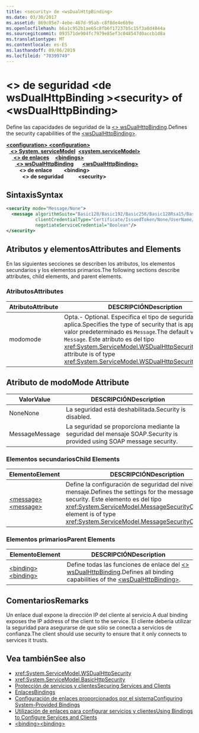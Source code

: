 ```yaml
---
title: <security> de <wsDualHttpBinding>
ms.date: 03/30/2017
ms.assetid: 869c05e7-4ebe-467d-95ab-c8f8de4e6b9e
ms.openlocfilehash: b6a1c952b1ae65c8fb6f17237b5c15f3a8d4844a
ms.sourcegitcommit: 093571de904fc7979e85ef3c048547d0accb1d8a
ms.translationtype: MT
ms.contentlocale: es-ES
ms.lasthandoff: 09/06/2019
ms.locfileid: "70399749"
---
```

# <a name="security-of-wsdualhttpbinding"></a><span data-ttu-id="ac314-102">\<> de seguridad \<de wsDualHttpBinding ></span><span class="sxs-lookup"><span data-stu-id="ac314-102">\<security> of \<wsDualHttpBinding></span></span>
<span data-ttu-id="ac314-103">Define las capacidades de seguridad de la [ \<> wsDualHttpBinding](wsdualhttpbinding.md).</span><span class="sxs-lookup"><span data-stu-id="ac314-103">Defines the security capabilities of the [\<wsDualHttpBinding>](wsdualhttpbinding.md).</span></span>  
  
<span data-ttu-id="ac314-104">[ **\<configuration>** ](../configuration-element.md)</span><span class="sxs-lookup"><span data-stu-id="ac314-104">[**\<configuration>**](../configuration-element.md)</span></span>\
<span data-ttu-id="ac314-105">&nbsp;&nbsp;[ **\<> System. serviceModel**](system-servicemodel.md)</span><span class="sxs-lookup"><span data-stu-id="ac314-105">&nbsp;&nbsp;[**\<system.serviceModel>**](system-servicemodel.md)</span></span>\
<span data-ttu-id="ac314-106">&nbsp;&nbsp;&nbsp;&nbsp;[ **\<> de enlaces**](bindings.md)</span><span class="sxs-lookup"><span data-stu-id="ac314-106">&nbsp;&nbsp;&nbsp;&nbsp;[**\<bindings>**](bindings.md)</span></span>\
<span data-ttu-id="ac314-107">&nbsp;&nbsp;&nbsp;&nbsp;&nbsp;&nbsp;[ **\<> wsDualHttpBinding**](wsdualhttpbinding.md)</span><span class="sxs-lookup"><span data-stu-id="ac314-107">&nbsp;&nbsp;&nbsp;&nbsp;&nbsp;&nbsp;[**\<wsDualHttpBinding>**](wsdualhttpbinding.md)</span></span>\
<span data-ttu-id="ac314-108">&nbsp;&nbsp;&nbsp;&nbsp;&nbsp;&nbsp;&nbsp;&nbsp; **\<> de enlace**</span><span class="sxs-lookup"><span data-stu-id="ac314-108">&nbsp;&nbsp;&nbsp;&nbsp;&nbsp;&nbsp;&nbsp;&nbsp;**\<binding>**</span></span>\
<span data-ttu-id="ac314-109">&nbsp;&nbsp;&nbsp;&nbsp;&nbsp;&nbsp;&nbsp;&nbsp;&nbsp;&nbsp; **\<> de seguridad**</span><span class="sxs-lookup"><span data-stu-id="ac314-109">&nbsp;&nbsp;&nbsp;&nbsp;&nbsp;&nbsp;&nbsp;&nbsp;&nbsp;&nbsp;**\<security>**</span></span>  
  
## <a name="syntax"></a><span data-ttu-id="ac314-110">Sintaxis</span><span class="sxs-lookup"><span data-stu-id="ac314-110">Syntax</span></span>  
  
```xml  
<security mode="Message/None">
  <message algorithmSuite="Basic128/Basic192/Basic256/Basic128Rsa15/Basic256Rsa15/TripleDes/TripleDesRsa15/Basic128Sha256/Basic192Sha256/TripleDesSha256/Basic128Sha256Rsa15/Basic192Sha256Rsa15/Basic256Sha256Rsa15/TripleDesSha256Rsa15"
           clientCredentialType="Certificate/IssuedToken/None/UserName/Windows"
           negotiateServiceCredential="Boolean"/>
</security>
```  
  
## <a name="attributes-and-elements"></a><span data-ttu-id="ac314-111">Atributos y elementos</span><span class="sxs-lookup"><span data-stu-id="ac314-111">Attributes and Elements</span></span>  
 <span data-ttu-id="ac314-112">En las siguientes secciones se describen los atributos, los elementos secundarios y los elementos primarios.</span><span class="sxs-lookup"><span data-stu-id="ac314-112">The following sections describe attributes, child elements, and parent elements.</span></span>  
  
### <a name="attributes"></a><span data-ttu-id="ac314-113">Atributos</span><span class="sxs-lookup"><span data-stu-id="ac314-113">Attributes</span></span>  
  
|<span data-ttu-id="ac314-114">Atributo</span><span class="sxs-lookup"><span data-stu-id="ac314-114">Attribute</span></span>|<span data-ttu-id="ac314-115">DESCRIPCIÓN</span><span class="sxs-lookup"><span data-stu-id="ac314-115">Description</span></span>|  
|---------------|-----------------|  
|<span data-ttu-id="ac314-116">modo</span><span class="sxs-lookup"><span data-stu-id="ac314-116">mode</span></span>|<span data-ttu-id="ac314-117">Opta.</span><span class="sxs-lookup"><span data-stu-id="ac314-117">-   Optional.</span></span> <span data-ttu-id="ac314-118">Especifica el tipo de seguridad que se aplica.</span><span class="sxs-lookup"><span data-stu-id="ac314-118">Specifies the type of security that is applied.</span></span> <span data-ttu-id="ac314-119">El valor predeterminado es `Message`.</span><span class="sxs-lookup"><span data-stu-id="ac314-119">The default value is `Message`.</span></span> <span data-ttu-id="ac314-120">Este atributo es del tipo <xref:System.ServiceModel.WSDualHttpSecurityMode>.</span><span class="sxs-lookup"><span data-stu-id="ac314-120">This attribute is of type <xref:System.ServiceModel.WSDualHttpSecurityMode>.</span></span>|  
  
## <a name="mode-attribute"></a><span data-ttu-id="ac314-121">Atributo de modo</span><span class="sxs-lookup"><span data-stu-id="ac314-121">Mode Attribute</span></span>  
  
|<span data-ttu-id="ac314-122">Valor</span><span class="sxs-lookup"><span data-stu-id="ac314-122">Value</span></span>|<span data-ttu-id="ac314-123">DESCRIPCIÓN</span><span class="sxs-lookup"><span data-stu-id="ac314-123">Description</span></span>|  
|-----------|-----------------|  
|<span data-ttu-id="ac314-124">None</span><span class="sxs-lookup"><span data-stu-id="ac314-124">None</span></span>|<span data-ttu-id="ac314-125">La seguridad está deshabilitada.</span><span class="sxs-lookup"><span data-stu-id="ac314-125">Security is disabled.</span></span>|  
|<span data-ttu-id="ac314-126">Message</span><span class="sxs-lookup"><span data-stu-id="ac314-126">Message</span></span>|<span data-ttu-id="ac314-127">La seguridad se proporciona mediante la seguridad del mensaje SOAP.</span><span class="sxs-lookup"><span data-stu-id="ac314-127">Security is provided using SOAP message security.</span></span>|  
  
### <a name="child-elements"></a><span data-ttu-id="ac314-128">Elementos secundarios</span><span class="sxs-lookup"><span data-stu-id="ac314-128">Child Elements</span></span>  
  
|<span data-ttu-id="ac314-129">Elemento</span><span class="sxs-lookup"><span data-stu-id="ac314-129">Element</span></span>|<span data-ttu-id="ac314-130">DESCRIPCIÓN</span><span class="sxs-lookup"><span data-stu-id="ac314-130">Description</span></span>|  
|-------------|-----------------|  
|[<span data-ttu-id="ac314-131">\<message></span><span class="sxs-lookup"><span data-stu-id="ac314-131">\<message></span></span>](message-of-wsdualhttpbinding.md)|<span data-ttu-id="ac314-132">Define la configuración de seguridad del nivel del mensaje.</span><span class="sxs-lookup"><span data-stu-id="ac314-132">Defines the settings for the message-level security.</span></span> <span data-ttu-id="ac314-133">Este elemento es del tipo <xref:System.ServiceModel.MessageSecurityOverHttp>.</span><span class="sxs-lookup"><span data-stu-id="ac314-133">This element is of type <xref:System.ServiceModel.MessageSecurityOverHttp>.</span></span>|  
  
### <a name="parent-elements"></a><span data-ttu-id="ac314-134">Elementos primarios</span><span class="sxs-lookup"><span data-stu-id="ac314-134">Parent Elements</span></span>  
  
|<span data-ttu-id="ac314-135">Elemento</span><span class="sxs-lookup"><span data-stu-id="ac314-135">Element</span></span>|<span data-ttu-id="ac314-136">DESCRIPCIÓN</span><span class="sxs-lookup"><span data-stu-id="ac314-136">Description</span></span>|  
|-------------|-----------------|  
|[<span data-ttu-id="ac314-137">\<binding></span><span class="sxs-lookup"><span data-stu-id="ac314-137">\<binding></span></span>](../../../misc/binding.md)|<span data-ttu-id="ac314-138">Define todas las funciones de enlace del [ \<> wsDualHttpBinding](wsdualhttpbinding.md).</span><span class="sxs-lookup"><span data-stu-id="ac314-138">Defines all binding capabilities of the [\<wsDualHttpBinding>](wsdualhttpbinding.md).</span></span>|  
  
## <a name="remarks"></a><span data-ttu-id="ac314-139">Comentarios</span><span class="sxs-lookup"><span data-stu-id="ac314-139">Remarks</span></span>  
 <span data-ttu-id="ac314-140">Un enlace dual expone la dirección IP del cliente al servicio.</span><span class="sxs-lookup"><span data-stu-id="ac314-140">A dual binding exposes the IP address of the client to the service.</span></span> <span data-ttu-id="ac314-141">El cliente debería utilizar la seguridad para asegurarse de que sólo se conecta a servicios de confianza.</span><span class="sxs-lookup"><span data-stu-id="ac314-141">The client should use security to ensure that it only connects to services it trusts.</span></span>  
  
## <a name="see-also"></a><span data-ttu-id="ac314-142">Vea también</span><span class="sxs-lookup"><span data-stu-id="ac314-142">See also</span></span>

- <xref:System.ServiceModel.WSDualHttpSecurity>
- <xref:System.ServiceModel.BasicHttpSecurity>
- [<span data-ttu-id="ac314-143">Protección de servicios y clientes</span><span class="sxs-lookup"><span data-stu-id="ac314-143">Securing Services and Clients</span></span>](../../../wcf/feature-details/securing-services-and-clients.md)
- [<span data-ttu-id="ac314-144">Enlaces</span><span class="sxs-lookup"><span data-stu-id="ac314-144">Bindings</span></span>](../../../wcf/bindings.md)
- [<span data-ttu-id="ac314-145">Configuración de enlaces proporcionados por el sistema</span><span class="sxs-lookup"><span data-stu-id="ac314-145">Configuring System-Provided Bindings</span></span>](../../../wcf/feature-details/configuring-system-provided-bindings.md)
- [<span data-ttu-id="ac314-146">Utilización de enlaces para configurar servicios y clientes</span><span class="sxs-lookup"><span data-stu-id="ac314-146">Using Bindings to Configure Services and Clients</span></span>](../../../wcf/using-bindings-to-configure-services-and-clients.md)
- [<span data-ttu-id="ac314-147">\<binding></span><span class="sxs-lookup"><span data-stu-id="ac314-147">\<binding></span></span>](../../../misc/binding.md)
